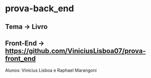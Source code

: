 # prova-back_end 
## Tema -> Livro
## Front-End -> https://github.com/ViniciusLisboa07/prova-front_end

Alunos: Vinicius Lisboa e Raphael Marangoni
